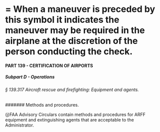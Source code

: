 
# = When a maneuver is preceded by this symbol it indicates the maneuver may be required in the airplane at the discretion of the person conducting the check.
#### PART 139 - CERTIFICATION OF AIRPORTS
##### Subpart D - Operations
###### § 139.317 Aircraft rescue and firefighting: Equipment and agents.
####### Methods and procedures.

(j)FAA Advisory Circulars contain methods and procedures for ARFF equipment and extinguishing agents that are acceptable to the Administrator.
